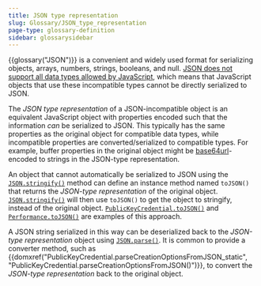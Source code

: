 ```yaml
---
title: JSON type representation
slug: Glossary/JSON_type_representation
page-type: glossary-definition
sidebar: glossarysidebar
---
```



{{glossary("JSON")}} is a convenient and widely used format for serializing objects, arrays, numbers, strings, booleans, and null.
[JSON does not support all data types allowed by JavaScript](/en-US/docs/Web/JavaScript/Reference/Global_Objects/JSON#javascript_and_json_differences), which means that JavaScript objects that use these incompatible types cannot be directly serialized to JSON.

The _JSON type representation_ of a JSON-incompatible object is an equivalent JavaScript object with properties encoded such that the information _can_ be serialized to JSON.
This typically has the same properties as the original object for compatible data types, while incompatible properties are converted/serialized to compatible types.
For example, buffer properties in the original object might be [base64url](/en-US/docs/Glossary/Base64)-encoded to strings in the JSON-type representation.

An object that cannot automatically be serialized to JSON using the [`JSON.stringify()`](/en-US/docs/Web/JavaScript/Reference/Global_Objects/JSON/stringify) method can define an instance method named `toJSON()` that returns the _JSON-type representation_ of the original object.
[`JSON.stringify()`](/en-US/docs/Web/JavaScript/Reference/Global_Objects/JSON/stringify) will then use `toJSON()` to get the object to stringify, instead of the original object.
[`PublicKeyCredential.toJSON()`](/en-US/docs/Web/API/PublicKeyCredential/toJSON) and [`Performance.toJSON()`](/en-US/docs/Web/API/Performance/toJSON) are examples of this approach.

A JSON string serialized in this way can be deserialized back to the _JSON-type representation_ object using [`JSON.parse()`](/en-US/docs/Web/JavaScript/Reference/Global_Objects/JSON/parse).
It is common to provide a converter method, such as {{domxref("PublicKeyCredential.parseCreationOptionsFromJSON_static", "PublicKeyCredential.parseCreationOptionsFromJSON()")}}, to convert the _JSON-type representation_ back to the original object.
